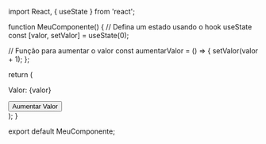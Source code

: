 import React, { useState } from 'react';

function MeuComponente() {
  // Defina um estado usando o hook useState
  const [valor, setValor] = useState(0);

  // Função para aumentar o valor
  const aumentarValor = () => {
    setValor(valor + 1);
  };

  return (
    <div>
      <p>Valor: {valor}</p>
      <button onClick={aumentarValor}>Aumentar Valor</button>
    </div>
  );
}

export default MeuComponente;

